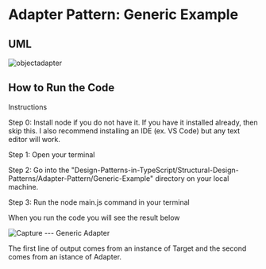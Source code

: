 # Adapter Pattern: Generic Example

## UML

![objectadapter](https://github.com/Hagnap/Design-Patterns-in-TypeScript/assets/60297426/5dd68232-598b-44eb-b5a5-0fc90cdd116e)

## How to Run the Code

Instructions

Step 0: Install node if you do not have it. If you have it installed already, then skip this. I also recommend installing an IDE (ex. VS Code) but any text editor will work.

Step 1: Open your terminal

Step 2: Go into the "Design-Patterns-in-TypeScript/Structural-Design-Patterns/Adapter-Pattern/Generic-Example" directory on your local machine.

Step 3: Run the node main.js command in your terminal

When you run the code you will see the result below

![Capture --- Generic Adapter](https://github.com/Hagnap/Design-Patterns-in-TypeScript/assets/60297426/2c63361d-49a7-4ffe-8e92-0acbc5474b21)

The first line of output comes from an instance of Target and the second comes from an istance of Adapter.
